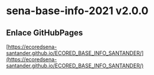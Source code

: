 # **sena-base-info-2021 v2.0.0**

## **Enlace GitHubPages**

[https://ecoredsena-santander.github.io/ECORED_BASE_INFO_SANTANDER/](https://ecoredsena-santander.github.io/ECORED_BASE_INFO_SANTANDER/)

#
